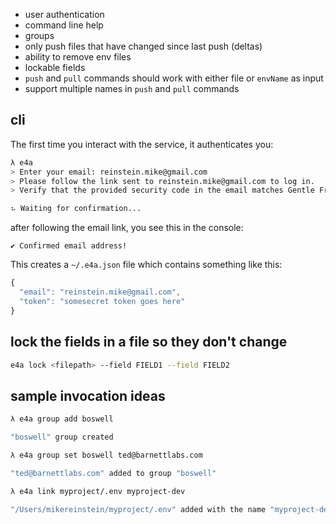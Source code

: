 * user authentication
* command line help
* groups
* only push files that have changed since last push (deltas)
* ability to remove env files
* lockable fields
* `push` and `pull` commands should work with either file or `envName` as input
* support multiple names in `push` and `pull` commands


## cli

The first time you interact with the service, it authenticates you:
```bash
λ e4a
> Enter your email: reinstein.mike@gmail.com
> Please follow the link sent to reinstein.mike@gmail.com to log in.
> Verify that the provided security code in the email matches Gentle Frigatebird.

⠦ Waiting for confirmation...
```

after following the email link, you see this in the console:
```
✔ Confirmed email address!
```


This creates a `~/.e4a.json` file which contains something like this:

```javascript
{
  "email": "reinstein.mike@gmail.com",
  "token": "somesecret token goes here"
}
```


## lock the fields in a file so they don't change
```bash
e4a lock <filepath> --field FIELD1 --field FIELD2
```

## sample invocation ideas

```bash
λ e4a group add boswell

"boswell" group created

λ e4a group set boswell ted@barnettlabs.com

"ted@barnettlabs.com" added to group "boswell"

λ e4a link myproject/.env myproject-dev

"/Users/mikereinstein/myproject/.env" added with the name "myproject-dev"

```

